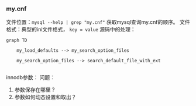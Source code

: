 
### my.cnf
文件位置：`mysql --help | grep "my.cnf"` 获取mysql查询my.cnf的顺序。
文件格式：典型的ini文件格式， `key = value`
源码中的处理：
```mermaid
graph TD

	my_load_defaults --> my_search_option_files

	my_search_option_files --> search_default_file_with_ext
	
```
innodb参数：
问题：
1. 参数保存在哪里？
2. 参数如何动态设置和取出？